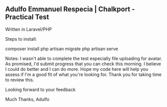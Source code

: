 ## Adulfo Emmanuel Respecia | Chalkport - Practical Test

Written in Laravel/PHP

Steps to install:

composer install
php artisan migrate
php artisan serve

Notes:
I wasn't able to complete the test especially file uploading for avatar. As promised, I'd submit progress that you can check this morning. I believe I could do better and I can do more. Hope my code here will help you assess if I'm a good fit of what you're looking for. Thank you for taking time to review this.

Looking forward to your feedback

Much Thanks,
Adulfo
